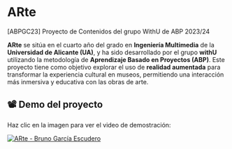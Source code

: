 # ARte

[ABPGC23] Proyecto de Contenidos del grupo WithU de ABP 2023/24

**ARte** se sitúa en el cuarto año del grado en **Ingeniería Multimedia** de la **Universidad de Alicante (UA)**, y ha sido desarrollado por el grupo **withU** utilizando la metodología de **Aprendizaje Basado en Proyectos (ABP)**. Este proyecto tiene como objetivo explorar el uso de **realidad aumentada** para transformar la experiencia cultural en museos, permitiendo una interacción más inmersiva y educativa con las obras de arte.


## 📽️ Demo del proyecto  

Haz clic en la imagen para ver el video de demostración:  

[![ARte - Bruno García Escudero](https://img.youtube.com/vi/-byk7npR5nE/0.jpg)](https://www.youtube.com/watch?v=-byk7npR5nE)


